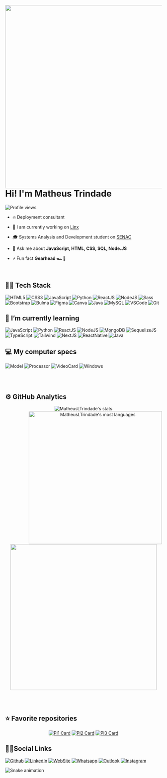 <img align="right" height="590em" src="https://raw.githubusercontent.com/gist/MatheusLTrindade/fdb1acded15c40f708b58d3c43f4c5b1/raw/b86c96ca4960200f11519c697b23a918bbdfab2b/githubcard.svg"/>
<h1 align="left">Hi! I'm Matheus Trindade</h1>
<p align="left">
  <img src="https://komarev.com/ghpvc/?username=MatheusLTrindade&color=76B900&style=for-the-badge" alt="Profile views"/>
</p>

- 🔥 Deployment consultant

- 🔭 I am currently working on [Linx](https://www.linx.com.br/)

- 🎓 Systems Analysis and Development student on [SENAC](https://www.sp.senac.br/)

- 💬 Ask me about **JavaScript, HTML, CSS, SQL, Node.JS**

- ⚡ Fun fact **Gearhead 🏎️ 🏁**

<br>

## 👨‍💻 Tech Stack
  ![HTML5](https://img.shields.io/badge/HTML5-E34F26?style=for-the-badge&logo=html5&logoColor=white)
  ![CSS3](https://img.shields.io/badge/CSS3-1572B6?style=for-the-badge&logo=css3&logoColor=white)
  ![JavaScript](https://img.shields.io/badge/JavaScript-F7DF1E?style=for-the-badge&logo=javascript&logoColor=black)
  ![Python](https://img.shields.io/badge/Python-3776AB?style=for-the-badge&logo=python&logoColor=white)
  ![ReactJS](https://img.shields.io/badge/React-20232A?style=for-the-badge&logo=react&logoColor=61DAFB)
  ![NodeJS](https://img.shields.io/badge/Node.js-43853D?style=for-the-badge&logo=node.js&logoColor=white)
  ![Sass](https://img.shields.io/badge/Sass-CC6699?style=for-the-badge&logo=sass&logoColor=white)
  ![Bootstrap](https://img.shields.io/badge/Bootstrap-563D7C?style=for-the-badge&logo=bootstrap&logoColor=white)
  ![Bulma](https://img.shields.io/badge/Bulma-00d1b2?style=for-the-badge&logo=bulma&logoColor=white)
  ![Figma](https://img.shields.io/badge/Figma-F24E1E?style=for-the-badge&logo=figma&logoColor=white)
  ![Canva](https://img.shields.io/badge/Canva-%2300C4CC.svg?&style=for-the-badge&logo=Canva&logoColor=white)
  ![Java](https://img.shields.io/badge/Java-ED8B00?style=for-the-badge&logo=openjdk&logoColor=white)
  ![MySQL](https://img.shields.io/badge/MySQL-3E6E93?style=for-the-badge&logo=mysql&logoColor=white)
  ![VSCode](https://img.shields.io/badge/Visual_Studio_Code-0078D4?style=for-the-badge&logo=visual%20studio%20code&logoColor=white)
  ![Git](https://img.shields.io/badge/GIT-E44C30?style=for-the-badge&logo=git&logoColor=white)


## 🌱 I’m currently learning
  ![JavaScript](https://img.shields.io/badge/JavaScript-F7DF1E?style=for-the-badge&logo=javascript&logoColor=black)
  ![Python](https://img.shields.io/badge/Python-3776AB?style=for-the-badge&logo=python&logoColor=white)
  ![ReactJS](https://img.shields.io/badge/React-20232A?style=for-the-badge&logo=react&logoColor=61DAFB)
  ![NodeJS](https://img.shields.io/badge/Node.js-43853D?style=for-the-badge&logo=node.js&logoColor=white)
  ![MongoDB](https://img.shields.io/badge/MongoDB-4EA94B?style=for-the-badge&logo=mongodb&logoColor=white)
  ![SequelizeJS](https://img.shields.io/badge/sequelize-323330?style=for-the-badge&logo=sequelize&logoColor=blue)
  ![TypeScript](https://img.shields.io/badge/TypeScript-007ACC?style=for-the-badge&logo=typescript&logoColor=white)
  ![Tailwind](https://img.shields.io/badge/Tailwind_CSS-38B2AC?style=for-the-badge&logo=tailwind-css&logoColor=white)
  ![NextJS](https://img.shields.io/badge/Next-222?style=for-the-badge&logo=next.js&logoColor=white)
  ![ReactNative](https://img.shields.io/badge/React_Native-20232A?style=for-the-badge&logo=react&logoColor=61DAFB)
  ![Java](https://img.shields.io/badge/Java-ED8B00?style=for-the-badge&logo=openjdk&logoColor=white)


## 💻 My computer specs  
  ![Model](https://img.shields.io/badge/ACER-Aspire_5-80c242?style=for-the-badge&logo=acer&logoColor=white)
  ![Processor](https://img.shields.io/badge/Intel-Core_i7_10th-0078DC?style=for-the-badge&logo=intel&logoColor=white)
  ![VideoCard](https://img.shields.io/badge/NVIDIA-GeForce_MX250-76B900?style=for-the-badge&logo=nvidia&logoColor=white)
  ![Windows](https://img.shields.io/badge/Windows-11_Pro-0079D6?style=for-the-badge&logo=windows&logoColor=white)

<br><br>

## ⚙️ GitHub Analytics
<div align="center">

  <img src="https://github-readme-stats.vercel.app/api/?username=MatheusLTrindade&show_icons=true&bg_color=282A36&title_color=fff&text_color=ffff&icon_color=31E1F7&hide_border=true&ring_color=25D366&card_width=470&include_all_commits=true" alt="MatheusLTrindade's stats"/>
  <img align="right" height="428px" src="https://github-readme-stats.vercel.app/api/top-langs/?username=MatheusLTrindade&layout=donut-vertical&bg_color=282A36&title_color=fff&text_color=fff&hide_border=true" alt="MatheusLTrindade's most languages"/>
  <img width="470px" src="https://github-readme-stats.vercel.app/api/wakatime?username=MatheusLTrindade&layout=compact&bg_color=282A36&title_color=fff&text_color=fff&hide_border=true"/>

</div>
  
<br><br>

## ⭐ Favorite repositories
<div align="center">
  
  [![PI1 Card](https://github-readme-stats-sigma-seven.vercel.app/api/pin/?username=MatheusLTrindade&bg_color=282A36&title_color=61DDFD&border_color=BD93F9&text_color=fff&icon_color=fff&repo=ProjetoIntegrador1)](https://github.com/MatheusLTrindade/ProjetoIntegrador1)
  [![PI2 Card](https://github-readme-stats-sigma-seven.vercel.app/api/pin/?username=MatheusLTrindade&bg_color=282A36&title_color=61DDFD&border_color=BD93F9&text_color=fff&icon_color=fff&repo=ProjetoIntegrador2)](https://github.com/MatheusLTrindade/ProjetoIntegrador2)
  [![PI3 Card](https://github-readme-stats-sigma-seven.vercel.app/api/pin/?username=MatheusLTrindade&bg_color=282A36&title_color=61DDFD&border_color=BD93F9&text_color=fff&icon_color=fff&repo=ProjetoIntegrador3)](https://github.com/MatheusLTrindade/ProjetoIntegrador3)

</div>

## 🧔‍♂️Social Links
  [![Github](https://img.shields.io/badge/GitHub-100000?style=for-the-badge&logo=github&logoColor=white)](https://github.com/MatheusLTrindade)
  [![LinkedIn](https://img.shields.io/badge/LinkedIn-0077B5?style=for-the-badge&logo=linkedin&logoColor=white)](https://www.linkedin.com/in/matheusltrindade)
  [![WebSite](https://img.shields.io/badge/WebSite-00ADB5?style=for-the-badge&logo=safari&logoColor=white)](https://trindade.netlify.app/)
  [![Whatsapp](https://img.shields.io/badge/WhatsApp-25D366?style=for-the-badge&logo=whatsapp&logoColor=white)](https://wa.me/5511957103895)
  [![Outlook](https://img.shields.io/badge/Outlook-0078D4?style=for-the-badge&logo=microsoft-outlook&logoColor=white)](mailto:matheus.lopes.trindade@hotmail.com)
  [![Instagram](https://img.shields.io/badge/Instagram-E4405F?style=for-the-badge&logo=instagram&logoColor=white)](https://instagram.com/theteu_lt) 


![Snake animation](https://github.com/MatheusLTrindade/MatheusLTrindade/blob/output/github-contribution-grid-snake.svg)
